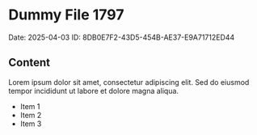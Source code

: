# Dummy File 1797

Date: 2025-04-03
ID: 8DB0E7F2-43D5-454B-AE37-E9A71712ED44

## Content

Lorem ipsum dolor sit amet, consectetur adipiscing elit.
Sed do eiusmod tempor incididunt ut labore et dolore magna aliqua.

* Item 1
* Item 2
* Item 3
